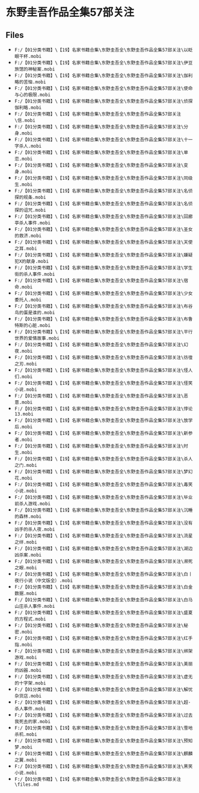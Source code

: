 # 东野圭吾作品全集57部关注

## Files

- `F:/【01分类书籍】\【19】名家书籍合集\东野圭吾全\东野圭吾作品全集57部关注\以眨眼干杯.mobi`
- `F:/【01分类书籍】\【19】名家书籍合集\东野圭吾全\东野圭吾作品全集57部关注\伊豆旅馆的神秘案.mobi`
- `F:/【01分类书籍】\【19】名家书籍合集\东野圭吾全\东野圭吾作品全集57部关注\伽利略的苦恼.mobi`
- `F:/【01分类书籍】\【19】名家书籍合集\东野圭吾全\东野圭吾作品全集57部关注\使命与心的极限.mobi`
- `F:/【01分类书籍】\【19】名家书籍合集\东野圭吾全\东野圭吾作品全集57部关注\侦探伽利略.mobi`
- `F:/【01分类书籍】\【19】名家书籍合集\东野圭吾全\东野圭吾作品全集57部关注\信.mobi`
- `F:/【01分类书籍】\【19】名家书籍合集\东野圭吾全\东野圭吾作品全集57部关注\分身.mobi`
- `F:/【01分类书籍】\【19】名家书籍合集\东野圭吾全\东野圭吾作品全集57部关注\十一字杀人.mobi`
- `F:/【01分类书籍】\【19】名家书籍合集\东野圭吾全\东野圭吾作品全集57部关注\单恋.mobi`
- `F:/【01分类书籍】\【19】名家书籍合集\东野圭吾全\东野圭吾作品全集57部关注\变身.mobi`
- `F:/【01分类书籍】\【19】名家书籍合集\东野圭吾全\东野圭吾作品全集57部关注\同级生.mobi`
- `F:/【01分类书籍】\【19】名家书籍合集\东野圭吾全\东野圭吾作品全集57部关注\名侦探的规条.mobi`
- `F:/【01分类书籍】\【19】名家书籍合集\东野圭吾全\东野圭吾作品全集57部关注\名侦探的诅咒.mobi`
- `F:/【01分类书籍】\【19】名家书籍合集\东野圭吾全\东野圭吾作品全集57部关注\回廊亭杀人事件.mobi`
- `F:/【01分类书籍】\【19】名家书籍合集\东野圭吾全\东野圭吾作品全集57部关注\圣女的救济.mobi`
- `F:/【01分类书籍】\【19】名家书籍合集\东野圭吾全\东野圭吾作品全集57部关注\天使之耳.mobi`
- `F:/【01分类书籍】\【19】名家书籍合集\东野圭吾全\东野圭吾作品全集57部关注\嫌疑犯X的献身.mobi`
- `F:/【01分类书籍】\【19】名家书籍合集\东野圭吾全\东野圭吾作品全集57部关注\学生街的杀人事件.mobi`
- `F:/【01分类书籍】\【19】名家书籍合集\东野圭吾全\东野圭吾作品全集57部关注\宿命.mobi`
- `F:/【01分类书籍】\【19】名家书籍合集\东野圭吾全\东野圭吾作品全集57部关注\少女委托人.mobi`
- `F:/【01分类书籍】\【19】名家书籍合集\东野圭吾全\东野圭吾作品全集57部关注\布谷鸟的蛋是谁的.mobi`
- `F:/【01分类书籍】\【19】名家书籍合集\东野圭吾全\东野圭吾作品全集57部关注\布鲁特斯的心脏.mobi`
- `F:/【01分类书籍】\【19】名家书籍合集\东野圭吾全\东野圭吾作品全集57部关注\平行世界的爱情故事.mobi`
- `F:/【01分类书籍】\【19】名家书籍合集\东野圭吾全\东野圭吾作品全集57部关注\幻夜.mobi`
- `F:/【01分类书籍】\【19】名家书籍合集\东野圭吾全\东野圭吾作品全集57部关注\彷徨之刃.mobi`
- `F:/【01分类书籍】\【19】名家书籍合集\东野圭吾全\东野圭吾作品全集57部关注\怪人们.mobi`
- `F:/【01分类书籍】\【19】名家书籍合集\东野圭吾全\东野圭吾作品全集57部关注\怪笑小说.mobi`
- `F:/【01分类书籍】\【19】名家书籍合集\东野圭吾全\东野圭吾作品全集57部关注\恶意.mobi`
- `F:/【01分类书籍】\【19】名家书籍合集\东野圭吾全\东野圭吾作品全集57部关注\悖论13.mobi`
- `F:/【01分类书籍】\【19】名家书籍合集\东野圭吾全\东野圭吾作品全集57部关注\放学后.mobi`
- `F:/【01分类书籍】\【19】名家书籍合集\东野圭吾全\东野圭吾作品全集57部关注\新参者.mobi`
- `F:/【01分类书籍】\【19】名家书籍合集\东野圭吾全\东野圭吾作品全集57部关注\时生.mobi`
- `F:/【01分类书籍】\【19】名家书籍合集\东野圭吾全\东野圭吾作品全集57部关注\杀人之门.mobi`
- `F:/【01分类书籍】\【19】名家书籍合集\东野圭吾全\东野圭吾作品全集57部关注\梦幻花.mobi`
- `F:/【01分类书籍】\【19】名家书籍合集\东野圭吾全\东野圭吾作品全集57部关注\毒笑小说.mobi`
- `F:/【01分类书籍】\【19】名家书籍合集\东野圭吾全\东野圭吾作品全集57部关注\毕业前杀人游戏.mobi`
- `F:/【01分类书籍】\【19】名家书籍合集\东野圭吾全\东野圭吾作品全集57部关注\沉睡的森林.mobi`
- `F:/【01分类书籍】\【19】名家书籍合集\东野圭吾全\东野圭吾作品全集57部关注\没有凶手的杀人夜.mobi`
- `F:/【01分类书籍】\【19】名家书籍合集\东野圭吾全\东野圭吾作品全集57部关注\流星之绊.mobi`
- `F:/【01分类书籍】\【19】名家书籍合集\东野圭吾全\东野圭吾作品全集57部关注\湖边凶杀案.mobi`
- `F:/【01分类书籍】\【19】名家书籍合集\东野圭吾全\东野圭吾作品全集57部关注\濒死之眼.mobi`
- `F:/【01分类书籍】\【19】名家书籍合集\东野圭吾全\东野圭吾作品全集57部关注\白丨夜行小说（中文版全）.mobi`
- `F:/【01分类书籍】\【19】名家书籍合集\东野圭吾全\东野圭吾作品全集57部关注\白金数据.mobi`
- `F:/【01分类书籍】\【19】名家书籍合集\东野圭吾全\东野圭吾作品全集57部关注\白马山庄杀人事件.mobi`
- `F:/【01分类书籍】\【19】名家书籍合集\东野圭吾全\东野圭吾作品全集57部关注\盛夏的方程式.mobi`
- `F:/【01分类书籍】\【19】名家书籍合集\东野圭吾全\东野圭吾作品全集57部关注\秘密.mobi`
- `F:/【01分类书籍】\【19】名家书籍合集\东野圭吾全\东野圭吾作品全集57部关注\红手指.mobi`
- `F:/【01分类书籍】\【19】名家书籍合集\东野圭吾全\东野圭吾作品全集57部关注\绑架游戏.mobi`
- `F:/【01分类书籍】\【19】名家书籍合集\东野圭吾全\东野圭吾作品全集57部关注\美丽的凶器.mobi`
- `F:/【01分类书籍】\【19】名家书籍合集\东野圭吾全\东野圭吾作品全集57部关注\虚无的十字架.mobi`
- `F:/【01分类书籍】\【19】名家书籍合集\东野圭吾全\东野圭吾作品全集57部关注\解忧杂货店.mobi`
- `F:/【01分类书籍】\【19】名家书籍合集\东野圭吾全\东野圭吾作品全集57部关注\超·杀人事件.mobi`
- `F:/【01分类书籍】\【19】名家书籍合集\东野圭吾全\东野圭吾作品全集57部关注\过去我死去的家.mobi`
- `F:/【01分类书籍】\【19】名家书籍合集\东野圭吾全\东野圭吾作品全集57部关注\雪地杀机.mobi`
- `F:/【01分类书籍】\【19】名家书籍合集\东野圭吾全\东野圭吾作品全集57部关注\预知梦.mobi`
- `F:/【01分类书籍】\【19】名家书籍合集\东野圭吾全\东野圭吾作品全集57部关注\麒麟之翼.mobi`
- `F:/【01分类书籍】\【19】名家书籍合集\东野圭吾全\东野圭吾作品全集57部关注\黑笑小说.mobi`
- `F:/【01分类书籍】\【19】名家书籍合集\东野圭吾全\东野圭吾作品全集57部关注\files.md`

